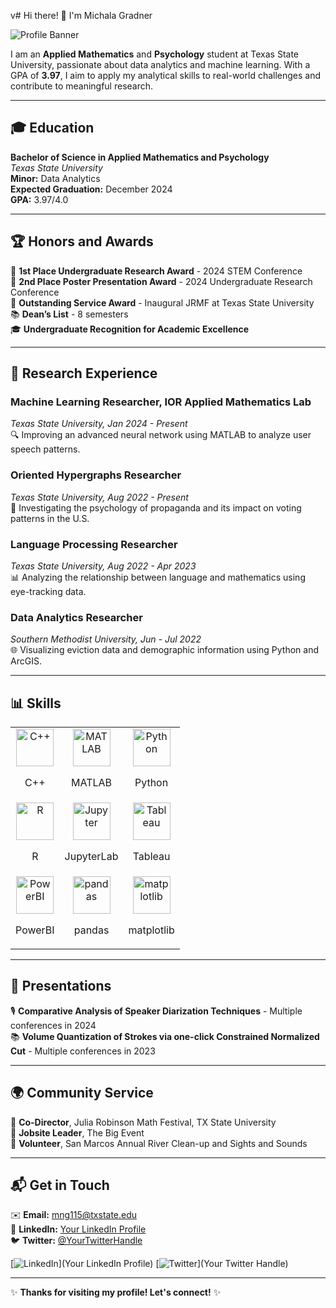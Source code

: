 v# Hi there! 👋 I'm Michala Gradner

![Profile Banner](https://via.placeholder.com/800x200.png?text=Welcome+to+My+GitHub+Profile)

I am an **Applied Mathematics** and **Psychology** student at Texas State University, passionate about data analytics and machine learning. With a GPA of **3.97**, I aim to apply my analytical skills to real-world challenges and contribute to meaningful research.

---

## 🎓 Education
**Bachelor of Science in Applied Mathematics and Psychology**  
*Texas State University*  
**Minor:** Data Analytics  
**Expected Graduation:** December 2024  
**GPA:** 3.97/4.0  

---

## 🏆 Honors and Awards
🥇 **1st Place Undergraduate Research Award** - 2024 STEM Conference  
🥈 **2nd Place Poster Presentation Award** - 2024 Undergraduate Research Conference  
🌟 **Outstanding Service Award** - Inaugural JRMF at Texas State University  
📚 **Dean’s List** - 8 semesters  
🎓 **Undergraduate Recognition for Academic Excellence**  

---

## 🔬 Research Experience
### Machine Learning Researcher, IOR Applied Mathematics Lab
*Texas State University, Jan 2024 - Present*  
🔍 Improving an advanced neural network using MATLAB to analyze user speech patterns.

### Oriented Hypergraphs Researcher
*Texas State University, Aug 2022 - Present*  
🧠 Investigating the psychology of propaganda and its impact on voting patterns in the U.S.

### Language Processing Researcher
*Texas State University, Aug 2022 - Apr 2023*  
📊 Analyzing the relationship between language and mathematics using eye-tracking data.

### Data Analytics Researcher
*Southern Methodist University, Jun - Jul 2022*  
🌐 Visualizing eviction data and demographic information using Python and ArcGIS.

---

## 📊 Skills
<table>
  <tr>
    <td style="text-align: center;">
      <img src="https://cdn.jsdelivr.net/gh/devicons/devicon/icons/cplusplus/cplusplus-original.svg" alt="C++" width="60" />
      <p>C++</p>
    </td>
    <td style="text-align: center;">
      <img src="https://cdn.jsdelivr.net/gh/devicons/devicon/icons/matlab/matlab-original.svg" alt="MATLAB" width="60" />
      <p>MATLAB</p>
    </td>
    <td style="text-align: center;">
      <img src="https://cdn.jsdelivr.net/gh/devicons/devicon/icons/python/python-original.svg" alt="Python" width="60" />
      <p>Python</p>
    </td>
  </tr>
  <tr>
    <td style="text-align: center;">
      <img src="https://cdn.jsdelivr.net/gh/devicons/devicon/icons/r/r-original.svg" alt="R" width="60" />
      <p>R</p>
    </td>
    <td style="text-align: center;">
      <img src="https://cdn.jsdelivr.net/gh/devicons/devicon/icons/jupyter/jupyter-original.svg" alt="Jupyter" width="60" />
      <p>JupyterLab</p>
    </td>
    <td style="text-align: center;">
      <img src="https://cdn.jsdelivr.net/gh/devicons/devicon/icons/tableau/tableau-original.svg" alt="Tableau" width="60" />
      <p>Tableau</p>
    </td>
  </tr>
  <tr>
    <td style="text-align: center;">
      <img src="https://cdn.jsdelivr.net/gh/devicons/devicon/icons/microsoft/microsoft-original.svg" alt="PowerBI" width="60" />
      <p>PowerBI</p>
    </td>
    <td style="text-align: center;">
      <img src="https://cdn.jsdelivr.net/gh/devicons/devicon/icons/pandas/pandas-original.svg" alt="pandas" width="60" />
      <p>pandas</p>
    </td>
    <td style="text-align: center;">
      <img src="https://cdn.jsdelivr.net/gh/devicons/devicon/icons/matplotlib/matplotlib-original.svg" alt="matplotlib" width="60" />
      <p>matplotlib</p>
    </td>
  </tr>
</table>


---

## 🎤 Presentations
🎙️ **Comparative Analysis of Speaker Diarization Techniques** - Multiple conferences in 2024  
📚 **Volume Quantization of Strokes via one-click Constrained Normalized Cut** - Multiple conferences in 2023  

---

## 🌍 Community Service
🎉 **Co-Director**, Julia Robinson Math Festival, TX State University  
🚀 **Jobsite Leader**, The Big Event  
🌊 **Volunteer**, San Marcos Annual River Clean-up and Sights and Sounds  

---

## 📬 Get in Touch
✉️ **Email:** [mng115@txstate.edu](mailto:mng115@txstate.edu)  
🔗 **LinkedIn:** [Your LinkedIn Profile](#)  
🐦 **Twitter:** [@YourTwitterHandle](#)  

[![LinkedIn](https://via.placeholder.com/20x20.png?text=🔗)](Your LinkedIn Profile) [![Twitter](https://via.placeholder.com/20x20.png?text=🐦)](Your Twitter Handle)

---

✨ **Thanks for visiting my profile! Let's connect!** ✨


<!--
**mgradner/mgradner** is a ✨ _special_ ✨ repository because its `README.md` (this file) appears on your GitHub profile.

Here are some ideas to get you started:

- 🔭 I’m currently working on ...
- 🌱 I’m currently learning ...
- 👯 I’m looking to collaborate on ...
- 🤔 I’m looking for help with ...
- 💬 Ask me about ...
- 📫 How to reach me: ...
- 😄 Pronouns: ...
- ⚡ Fun fact: ...
-->
